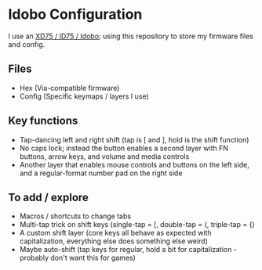 # Idobo Configuration
I use an [XD75 / ID75 / Idobo](https://drop.com/buy/id75-hot-swappable-ortholinear-keyboard-kit/); using this repository to store my firmware files and config.

## Files
* Hex (Via-compatible firmware)
* Config (Specific keymaps / layers I use)

## Key functions
* Tap-dancing left and right shift (tap is \[ and \], hold is the shift function)
* No caps lock; instead the button enables a second layer with FN buttons, arrow keys, and volume and media controls
* Another layer that enables mouse controls and buttons on the left side, and a regular-format number pad on the right side

## To add / explore
* Macros / shortcuts to change tabs
* Multi-tap trick on shift keys (single-tap = \[, double-tap = (, triple-tap = {)
* A custom shift layer (core keys all behave as expected with capitalization, everything else does something else weird)
* Maybe auto-shift (tap keys for regular, hold a bit for capitalization - probably don't want this for games)
